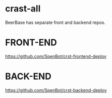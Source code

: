 # crast-all
BeerBase has separate front and backend repos.

# FRONT-END
https://github.com/SpenBot/crst-frontend-deploy

# BACK-END
https://github.com/SpenBot/crst-backend-deploy
